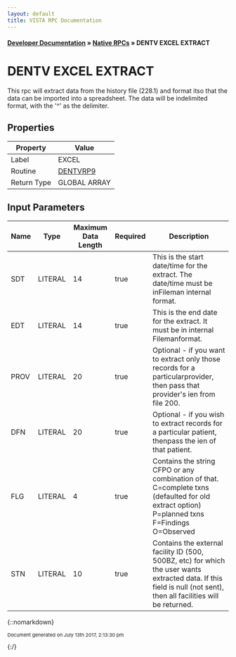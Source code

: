 ```yaml
---
layout: default
title: VISTA RPC Documentation
---
```


#### [Developer Documentation](../index) &#187; [Native RPCs](TableOfContents) &#187; DENTV EXCEL EXTRACT<br/>
# DENTV EXCEL EXTRACT

This rpc will extract data from the history file (228.1) and format itso that the data can be imported into a spreadsheet.  The data will be indelimited format, with the '^' as the delimiter.

## Properties

Property | Value
--- | ---
Label | EXCEL
Routine | [DENTVRP9](http://code.osehra.org/dox/Routine_DENTVRP9_source.html)
Return Type | GLOBAL ARRAY


## Input Parameters

Name | Type | Maximum Data Length | Required | Description
--- | --- | --- | --- | ---
SDT | LITERAL | 14 | true | This is the start date/time for the extract.  The date/time must be inFileman internal format.
EDT | LITERAL | 14 | true | This is the end date for the extract.  It must be in internal Filemanformat.
PROV | LITERAL | 20 | true | Optional - if you want to extract only those records for a particularprovider, then pass that provider&#x27;s ien from file 200.
DFN | LITERAL | 20 | true | Optional - if you wish to extract records for a particular patient, thenpass the ien of that patient.
FLG | LITERAL | 4 | true | Contains the string CFPO or any combination of that. C&#x3D;complete txns (defaulted for old extract option) P&#x3D;planned txns F&#x3D;Findings O&#x3D;Observed
STN | LITERAL | 10 | true | Contains the external facility ID (500, 500BZ, etc) for which the user wants extracted data.  If this field is null (not sent), then all facilities will be returned.



{::nomarkdown} <br/><p style="font-size: 11px">Document generated on July 13th 2017, 2:13:30 pm</p>{:/}